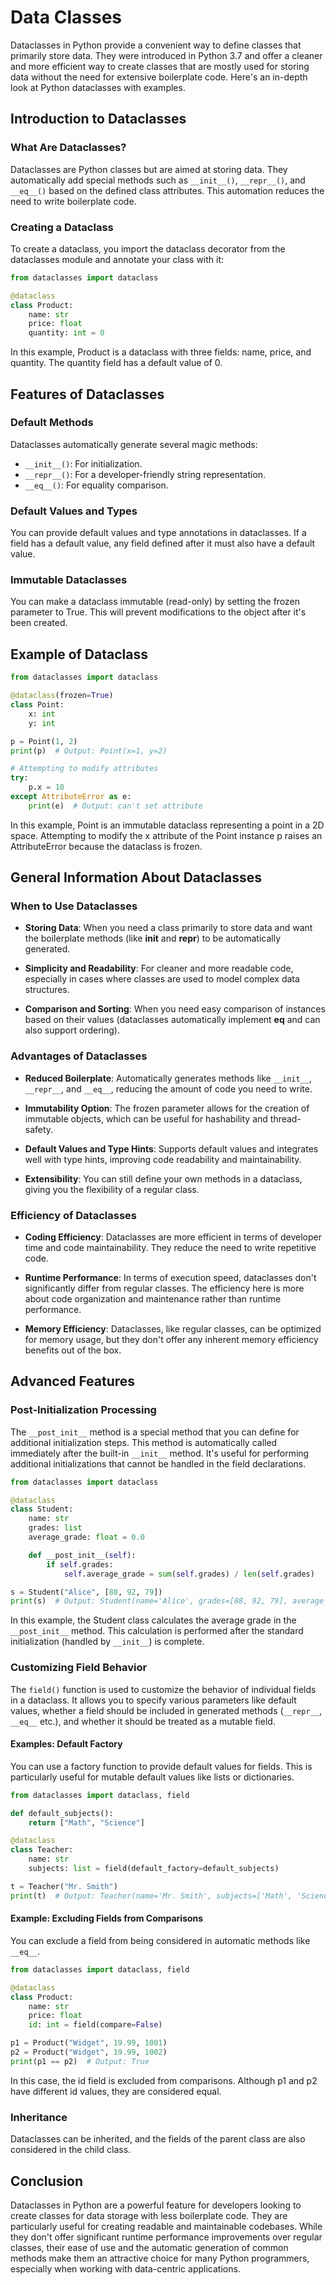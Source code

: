 # Data Classes

Dataclasses in Python provide a convenient way to define classes that primarily store data. They were introduced in Python 3.7 and offer a cleaner and more efficient way to create classes that are mostly used for storing data without the need for extensive boilerplate code. Here's an in-depth look at Python dataclasses with examples.

## Introduction to Dataclasses

### What Are Dataclasses?

Dataclasses are Python classes but are aimed at storing data. They automatically add special methods such as `__init__()`, `__repr__()`, and `__eq__()` based on the defined class attributes. This automation reduces the need to write boilerplate code.

### Creating a Dataclass

To create a dataclass, you import the dataclass decorator from the dataclasses module and annotate your class with it:

```python
from dataclasses import dataclass

@dataclass
class Product:
    name: str
    price: float
    quantity: int = 0
```

In this example, Product is a dataclass with three fields: name, price, and quantity. The quantity field has a default value of 0.

## Features of Dataclasses

### Default Methods

Dataclasses automatically generate several magic methods:

- `__init__()`: For initialization.
- `__repr__()`: For a developer-friendly string representation.
- `__eq__()`: For equality comparison.

### Default Values and Types

You can provide default values and type annotations in dataclasses. If a field has a default value, any field defined after it must also have a default value.

### Immutable Dataclasses

You can make a dataclass immutable (read-only) by setting the frozen parameter to True. This will prevent modifications to the object after it's been created.

## Example of Dataclass

```python
from dataclasses import dataclass

@dataclass(frozen=True)
class Point:
    x: int
    y: int

p = Point(1, 2)
print(p)  # Output: Point(x=1, y=2)

# Attempting to modify attributes
try:
    p.x = 10
except AttributeError as e:
    print(e)  # Output: can't set attribute
```

In this example, Point is an immutable dataclass representing a point in a 2D space.
Attempting to modify the x attribute of the Point instance p raises an AttributeError because the dataclass is frozen.

## General Information About Dataclasses

### When to Use Dataclasses

- **Storing Data**: When you need a class primarily to store data and want the boilerplate methods (like __init__ and __repr__) to be automatically generated.

- **Simplicity and Readability**: For cleaner and more readable code, especially in cases where classes are used to model complex data structures.

- **Comparison and Sorting**: When you need easy comparison of instances based on their values (dataclasses automatically implement __eq__ and can also support ordering).

### Advantages of Dataclasses

- **Reduced Boilerplate**: Automatically generates methods like `__init__`, `__repr__`, and `__eq__`, reducing the amount of code you need to write.

- **Immutability Option**: The frozen parameter allows for the creation of immutable objects, which can be useful for hashability and thread-safety.

- **Default Values and Type Hints**: Supports default values and integrates well with type hints, improving code readability and maintainability.

- **Extensibility**: You can still define your own methods in a dataclass, giving you the flexibility of a regular class.

### Efficiency of Dataclasses

- **Coding Efficiency**: Dataclasses are more efficient in terms of developer time and code maintainability. They reduce the need to write repetitive code.

- **Runtime Performance**: In terms of execution speed, dataclasses don't significantly differ from regular classes. The efficiency here is more about code organization and maintenance rather than runtime performance.

- **Memory Efficiency**: Dataclasses, like regular classes, can be optimized for memory usage, but they don't offer any inherent memory efficiency benefits out of the box.

## Advanced Features

### Post-Initialization Processing

The `__post_init__` method is a special method that you can define for additional initialization steps. This method is automatically called immediately after the built-in `__init__` method. It's useful for performing additional initializations that cannot be handled in the field declarations.

```python
from dataclasses import dataclass

@dataclass
class Student:
    name: str
    grades: list
    average_grade: float = 0.0

    def __post_init__(self):
        if self.grades:
            self.average_grade = sum(self.grades) / len(self.grades)

s = Student("Alice", [88, 92, 79])
print(s)  # Output: Student(name='Alice', grades=[88, 92, 79], average_grade=86.33333333333333)
```

In this example, the Student class calculates the average grade in the `__post_init__` method. This calculation is performed after the standard initialization (handled by `__init__`) is complete.

### Customizing Field Behavior

The `field()` function is used to customize the behavior of individual fields in a dataclass. It allows you to specify various parameters like default values, whether a field should be included in generated methods (`__repr__`, `__eq__` etc.), and whether it should be treated as a mutable field.

#### Examples: Default Factory

You can use a factory function to provide default values for fields. This is particularly useful for mutable default values like lists or dictionaries.

```python
from dataclasses import dataclass, field

def default_subjects():
    return ["Math", "Science"]

@dataclass
class Teacher:
    name: str
    subjects: list = field(default_factory=default_subjects)

t = Teacher("Mr. Smith")
print(t)  # Output: Teacher(name='Mr. Smith', subjects=['Math', 'Science'])
```

#### Example: Excluding Fields from Comparisons

You can exclude a field from being considered in automatic methods like `__eq__`.

```python
from dataclasses import dataclass, field

@dataclass
class Product:
    name: str
    price: float
    id: int = field(compare=False)

p1 = Product("Widget", 19.99, 1001)
p2 = Product("Widget", 19.99, 1002)
print(p1 == p2)  # Output: True
```

In this case, the id field is excluded from comparisons. Although p1 and p2 have different id values, they are considered equal.

### Inheritance

Dataclasses can be inherited, and the fields of the parent class are also considered in the child class.

## Conclusion

Dataclasses in Python are a powerful feature for developers looking to create classes for data storage with less boilerplate code. They are particularly useful for creating readable and maintainable codebases. While they don't offer significant runtime performance improvements over regular classes, their ease of use and the automatic generation of common methods make them an attractive choice for many Python programmers, especially when working with data-centric applications.